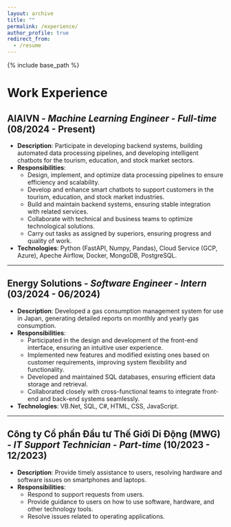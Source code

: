```yaml
---
layout: archive
title: ""
permalink: /experience/
author_profile: true
redirect_from:
  - /resume
---
```


{% include base_path %}

# Work Experience

## AIAIVN - *Machine Learning Engineer - Full-time* (08/2024 - Present)  
- **Description**: Participate in developing backend systems, building automated data processing pipelines, and developing intelligent chatbots for the tourism, education, and stock market sectors.
- **Responsibilities**: 
  - Design, implement, and optimize data processing pipelines to ensure efficiency and scalability.
  - Develop and enhance smart chatbots to support customers in the tourism, education, and stock market industries.
  - Build and maintain backend systems, ensuring stable integration with related services.
  - Collaborate with technical and business teams to optimize technological solutions.
  - Carry out tasks as assigned by superiors, ensuring progress and quality of work.
- **Technologies**: Python (FastAPI, Numpy, Pandas), Cloud Service (GCP, Azure), Apeche Airflow, Docker, MongoDB, PostgreSQL.

---

## Energy Solutions - *Software Engineer - Intern* (03/2024 - 06/2024)  
- **Description**: Developed a gas consumption management system for use in Japan, generating detailed reports on monthly and yearly gas consumption.  
- **Responsibilities**:  
  - Participated in the design and development of the front-end interface, ensuring an intuitive user experience.
  - Implemented new features and modified existing ones based on customer requirements, improving system flexibility and functionality.
  - Developed and maintained SQL databases, ensuring efficient data storage and retrieval.
  - Collaborated closely with cross-functional teams to integrate front-end and back-end systems seamlessly.
- **Technologies**: VB.Net, SQL, C#, HTML, CSS, JavaScript.

---

## Công ty Cổ phần Đầu tư Thế Giới Di Động (MWG) - *IT Support Technician - Part-time* (10/2023 - 12/2023)
- **Description**: Provide timely assistance to users, resolving hardware and software issues on smartphones and laptops.  
- **Responsibilities**:  
  - Respond to support requests from users.
  - Provide guidance to users on how to use software, hardware, and other technology tools.
  - Resolve issues related to operating applications.